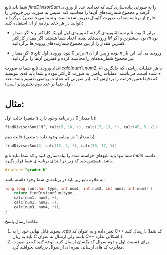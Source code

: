 شما باید تابع $findDivisorSum$ را به صورتی پیاده‌سازی کنید که تعدادی عدد از ورودی گرفته و مجموع شمارنده‌های آن‌ها را محاسبه کند. سپس به صورت زیر خروجی را برگرداند. (متغیر $s$ خارج از برنامه‌ شما به صورت گلوبال تعریف شده است و شما می توانید در هر جای برنامه از آن استفاده کنید):

+ اگر مقدار $s$ برابر 0 بود، تابع شما 4 ورودی گرفته که ورودی اول آن یک کاراکتر و ورودی‌های بعدی اعداد شما هستند. اگر مقدار کاراکتر $M$ بود، بیشترین و اگر $m$ بود کمترین مقدار را از بین مجموع شمارنده‌های ورودی‌ها برگردانید.

+ اگر مقدار $s$ برابر 0 نبود، ورودی اول تابع $n$ بوده و پس از آن $n$ ورودی می‌آید. این بار نیز مجموع شمارنده‌های را محاسبه کرده و کمترین آن‌ها را برگردانید.

 اعداد ورودی تابع شما به صورت$calc(num1, num2, +)$ یا هر عملیات ریاضی که جایگزین $+$ شده ‌است، می‌باشند. عملیات ریاضی به صورت کاراکتر نبوده و شما باید کدی بنویسید که دقیقا همین فرمت را پردازش کند. (در صورتی که عملیات ریاضی تقسیم باشد، عدد اول حتما بر عدد دوم بخش‌پذیر است).

# مثال:

حالت اول (متغیر s با مقدار 0 در برنامه وجود دارد):

``` C
findDivisorSum(‘M’, calc(5, 10, +), calc(17, 13, *), calc(45, 5, /))
```

حالت دوم (متغیر s با مقدار 1 در برنامه وجود دارد):

``` C
findDivisorSum(2, calc(12, 2, *), calc(50, 17, %))
```

شما تنها باید تابع‌های خواسته شده را پیاده‌سازی کنید و کد شما نباید تابع $main$ داشته باشد. همچنین باید کد زیر در ابتدای برنامه ی شما قرار بگیرد.

``` C
#include "grader.h"
```

به علاوه تابع زیر باید در برنامه ی شما وجود داشته باشد:

``` C
long long run(char type, int num1, int num2, int num3, int num4) {
	return findDivisorSum(type,
	calc(num1, num2, +),
	calc(num1, num2, -),
	calc(num3, num4, *));
}
```

نکات ارسال پاسخ:

1. پسوند فایل نهایی خود را به .cpp تغیر داده و به عنوان کد C++ ارسال کنید. (کد شما باید به زبان C باشد ولی ارسال به عنوان C++ اشکالی ندارد.)
2. برای قسمت اول و دوم سوال کد یکسان ارسال کنید. توجه کنید که در صورت مغایرت کد های ارسالی نمره ای از سوال دریافت نخواهید کرد.